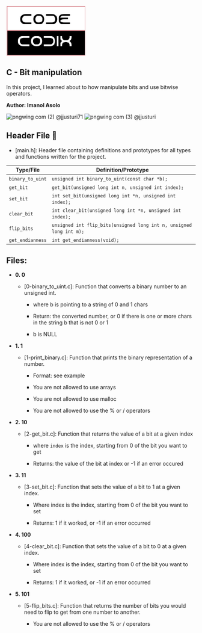 ![image](https://github.com/Imanolasolo/holbertonschool-low_level_programming/blob/main/0x13-more_singly_linked_lists/IMAGES/CODE%20CODIX%20logo%20final.png) 

## C - Bit manipulation

In this project, I learned about to how manipulate bits and use bitwise operators.

**Author: Imanol Asolo**

![pngwing com (2)](https://user-images.githubusercontent.com/86312558/142048668-4bec0f80-8112-4f3d-b898-9d8a9ba532b4.png) @jjusturi71 ![pngwing com (3)](https://user-images.githubusercontent.com/86312558/142048993-28de7d8c-df86-4f2f-bb08-f46a1ab35076.png) @jjusturi
## Header File :file_folder:

* [main.h]: Header file containing definitions and prototypes for all types
and functions written for the project.

| Type/File                  |         Definition/Prototype                                                     |
| -------------------------- | -------------------------------------------------------------------------------- |
| `binary_to_uint`           | `unsigned int binary_to_uint(const char *b);`                                    |
| `get_bit`                  | `get_bit(unsigned long int n, unsigned int index);`                              |
| `set_bit`                  | `int set_bit(unsigned long int *n, unsigned int index);`                         |
| `clear_bit`                | `int clear_bit(unsigned long int *n, unsigned int index);`                       |
| `flip_bits`                | `unsigned int flip_bits(unsigned long int n, unsigned long int m);`              |
| `get_endianness`           | `int get_endianness(void);`                                                      |


## Files:

* **0. 0**
  * [0-binary_to_uint.c]: Function that converts a binary number to an unsigned int.
  
    * where b is pointing to a string of 0 and 1 chars

    * Return: the converted number, or 0 if there is one or more chars in the string b that is not 0 or 1

    * b is NULL

* **1. 1**
  * [1-print_binary.c]: Function that prints the binary representation of a number.

     * Format: see example

     * You are not allowed to use arrays

     * You are not allowed to use malloc

     * You are not allowed to use the % or / operators

* **2. 10**

  * [2-get_bit.c]: Function that returns the value of a bit at a given index

    * where `index` is the index, starting from 0 of the bit you want to get

    * Returns: the value of the bit at index or -1 if an error occured

* **3. 11**

  * [3-set_bit.c]:  Function that sets the value of a bit to 1 at a given index.

    * Where index is the index, starting from 0 of the bit you want to set

    * Returns: 1 if it worked, or -1 if an error occurred

* **4. 100**

  * [4-clear_bit.c]: Function that sets the value of a bit to 0 at a given index.

    * Where index is the index, starting from 0 of the bit you want to set

    * Returns: 1 if it worked, or -1 if an error occurred

* **5. 101**

  * [5-flip_bits.c]:  Function that returns the number of bits you would need to flip to get from one number to another.

    * You are not allowed to use the % or / operators
  